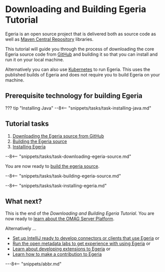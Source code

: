 <!-- SPDX-License-Identifier: CC-BY-4.0 -->
<!-- Copyright Contributors to the ODPi Egeria project. -->

# Downloading and Building Egeria Tutorial

Egeria is an open source project that is delivered both as source code as well as [Maven Central Repository](https://search.maven.org/) libraries.

This tutorial will guide you through the process of downloading the core Egeria source code from [GitHub](https://github.com/) and building it so that you can install and run it on your local machine.  

Alternatively you can also use [Kubernetes](/guides/operations/kubernetes) to run Egeria.  This uses the published builds of Egeria and does not require you to build Egeria on your machine.

## Prerequisite technology for building Egeria

??? tip "Installing Java"
    --8<-- "snippets/tasks/task-installing-java.md"

## Tutorial tasks

1. [Downloading the Egeria source from GitHub](#downloading-egeria-from-github-website)
2. [Building the Egeria source](#building-the-egeria-source)
3. [Installing Egeria](#installing-egeria)

--8<-- "snippets/tasks/task-downloading-egeria-source.md"

You are now ready to [build the egeria source](#building-the-egeria-source).

--8<-- "snippets/tasks/task-building-egeria-source.md"

--8<-- "snippets/tasks/task-installing-egeria.md"

## What next?

This is the end of the *Downloading and Building Egeria Tutorial*.  You are now
ready to [learn about the OMAG Server Platform](/education/tutorials/omag-server-tutorial/overview).

Alternatively ...

* [Set up IntelliJ ready to develop connectors or clients that use Egeria](/education/tutorials/developer-intellij-tutorial)
or
* [Run the open metadata labs to get experience with using Egeria](/education/open-metadata-labs/overview)
or
* [Learn about developing extensions to Egeria](/guides/developer)
or
* [Learn how to make a contribution to Egeria](/education/egeria-dojo/egeria-dojo-day-2-3-contribution-to-egeria)

---8<-- "snippets/abbr.md"
